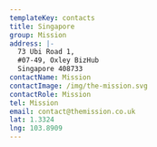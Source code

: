 ```yaml
---
templateKey: contacts
title: Singapore
group: Mission
address: |-
  73 Ubi Road 1,
  #07-49, Oxley BizHub
  Singapore 408733
contactName: Mission
contactImage: /img/the-mission.svg
contactRole: Mission
tel: Mission
email: contact@themission.co.uk
lat: 1.3324
lng: 103.8909
---
```

